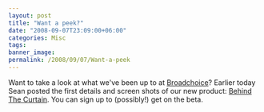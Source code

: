 ```yaml
---
layout: post
title: "Want a peek?"
date: "2008-09-07T23:09:00+06:00"
categories: Misc 
tags: 
banner_image: 
permalink: /2008/09/07/Want-a-peek
---
```


Want to take a look at what we've been up to at <a href="http://www.broadchoice.com">Broadchoice</a>? Earlier today Sean posted the first details and screen shots of our new product: <a href="http://blog.broadchoice.com/index.cfm/2008/9/7/Behind-The-Curtain">Behind The Curtain</a>. You can sign up to (possibly!) get on the beta.